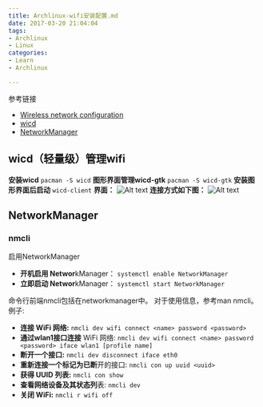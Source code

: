```yaml
---
title: Archlinux-wifi安装配置.md 
date: 2017-03-20 21:04:04
tags: 
- Archlinux
- Linux
categories: 
- Learn
- Archlinux

---
```


参考链接

* [Wireless network configuration](https://wiki.archlinux.org/index.php/Wireless_network_configuration)
* [wicd](https://wiki.archlinux.org/index.php/Wicd#GTK.2B_client)
* [NetworkManager](https://wiki.archlinux.org/index.php/NetworkManager)

## wicd（轻量级）管理wifi

**安装wicd**
`pacman -S wicd`
**图形界面管理wicd-gtk**
`pacman -S wicd-gtk`
**安装图形界面后启动**
`wicd-client`
**界面：**
![Alt text](/images/wicd-gtk.png)
**连接方式如下图：**
![Alt text](/images/wicd-gtk1.png)

## NetworkManager

### nmcli

启用NetworkManager
* **开机启用 Networ**kManager：
 `systemctl enable NetworkManager`
* **立即启动 Networ**kManager：
 `systemctl start NetworkManager`

命令行前端nmcli包括在networkmanager中。
对于使用信息，参考man nmcli。 例子:
* **连接 WiFi 网络:**
`nmcli dev wifi connect <name> password <password>`
* **通过wlan1接口连接** WiFi 网络:
`nmcli dev wifi connect <name> password <password> iface wlan1 [profile name]`
* **断开一个接口:**
`nmcli dev disconnect iface eth0`
* **重新连接一个标记为已断**开的接口:
`nmcli con up uuid <uuid>`
* **获得 UUID 列表:**
`nmcli con show`
* **查看网络设备及其状态列**表:
`nmcli dev`
* **关闭 WiFi:**
`nmcli r wifi off`
